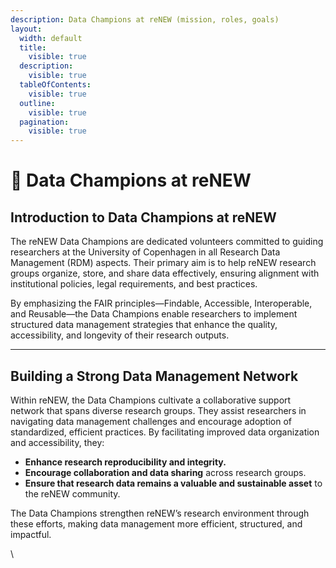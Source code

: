 ```yaml
---
description: Data Champions at reNEW (mission, roles, goals)
layout:
  width: default
  title:
    visible: true
  description:
    visible: true
  tableOfContents:
    visible: true
  outline:
    visible: true
  pagination:
    visible: true
---
```


# 🔵 Data Champions at reNEW

## Introduction to Data Champions at reNEW

The reNEW Data Champions are dedicated volunteers committed to guiding researchers at the University of Copenhagen in all Research Data Management (RDM) aspects. Their primary aim is to help reNEW research groups organize, store, and share data effectively, ensuring alignment with institutional policies, legal requirements, and best practices.

By emphasizing the FAIR principles—Findable, Accessible, Interoperable, and Reusable—the Data Champions enable researchers to implement structured data management strategies that enhance the quality, accessibility, and longevity of their research outputs.

***

## Building a Strong Data Management Network

Within reNEW, the Data Champions cultivate a collaborative support network that spans diverse research groups. They assist researchers in navigating data management challenges and encourage adoption of standardized, efficient practices. By facilitating improved data organization and accessibility, they:

* **Enhance research reproducibility and integrity.**
* **Encourage collaboration and data sharing** across research groups.
* **Ensure that research data remains a valuable and sustainable asset** to the reNEW community.

The Data Champions strengthen reNEW’s research environment through these efforts, making data management more efficient, structured, and impactful.

\
